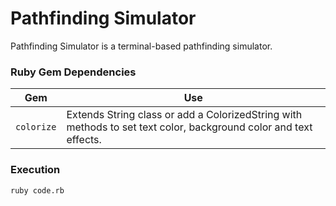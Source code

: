 # Pathfinding Simulator

Pathfinding Simulator is a terminal-based pathfinding simulator.

### Ruby Gem Dependencies
| Gem        | Use                                                                                                              |
|------------|------------------------------------------------------------------------------------------------------------------|
| `colorize` | Extends String class or add a ColorizedString with methods to set text color, background color and text effects. |

### Execution
`ruby code.rb`